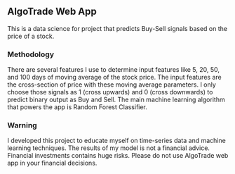 ## AlgoTrade Web App

This is a data science for project that predicts Buy-Sell signals based on the price of a stock. 


### Methodology
There are several features I use to determine input features like 5, 20, 50, and 100 days of moving average of the stock price. 
The input features are the cross-section of price with these moving average parameters. I only choose those signals as 1 (cross upwards) and 0 (cross downwards) to predict binary output as Buy and Sell.
The main machine learning algorithm that powers the app is Random Forest Classifier. 


### Warning
I developed this project to educate myself on time-series data and machine learning techniques. 
The results of my model is not a financial advice. Financial investments contains huge risks.
Please do not use AlgoTrade web app in your financial decisions.
